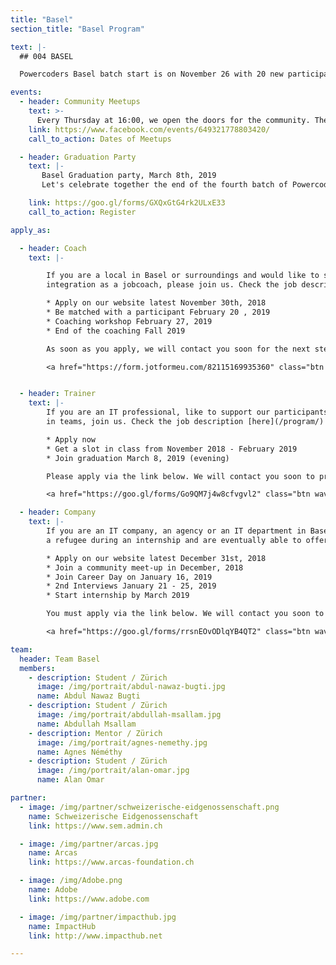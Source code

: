 ```yaml
---
title: "Basel"
section_title: "Basel Program"

text: |-
  ## 004 BASEL

  Powercoders Basel batch start is on November 26 with 20 new participants, 4 females, 16 males and from 7 nations.

events:
  - header: Community Meetups
    text: >-
      Every Thursday at 16:00, we open the doors for the community. There will be a progress presentation and a cultural presentation followed by snacks and drinks.
    link: https://www.facebook.com/events/649321778803420/
    call_to_action: Dates of Meetups

  - header: Graduation Party
    text: |-
       Basel Graduation party, March 8th, 2019
       Let's celebrate together the end of the fourth batch of Powercoders

    link: https://goo.gl/forms/GXQxGtG4rk2ULxE33
    call_to_action: Register

apply_as:

  - header: Coach
    text: |-

        If you are a local in Basel or surroundings and would like to support a participant in her or his professional
        integration as a jobcoach, please join us. Check the job description [here](/program/)

        * Apply on our website latest November 30th, 2018
        * Be matched with a participant February 20 , 2019
        * Coaching workshop February 27, 2019
        * End of the coaching Fall 2019

        As soon as you apply, we will contact you soon for the next steps.

        <a href="https://form.jotformeu.com/82115169935360" class="btn waves-effect waves-light pwc-red" target="_blank">Apply</a>


  - header: Trainer
    text: |-
        If you are an IT professional, like to support our participants solving IT challenges and like to work
        in teams, join us. Check the job description [here](/program/)

        * Apply now
        * Get a slot in class from November 2018 - February 2019
        * Join graduation March 8, 2019 (evening)

        Please apply via the link below. We will contact you soon to present our curriculum.

        <a href="https://goo.gl/forms/Go9QM7j4w8cfvgvl2" class="btn waves-effect waves-light pwc-red" target="_blank">Apply</a>

  - header: Company
    text: |-
        If you are an IT company, an agency or an IT department in Basel or around Basel, are eager to support
        a refugee during an internship and are eventually able to offer an IT job in the long-run, join us.

        * Apply on our website latest December 31st, 2018
        * Join a community meet-up in December, 2018
        * Join Career Day on January 16, 2019
        * 2nd Interviews January 21 - 25, 2019
        * Start internship by March 2019

        You must apply via the link below. We will contact you soon to schedule a meeting or a call.

        <a href="https://goo.gl/forms/rrsnEOvODlqYB4QT2" class="btn waves-effect waves-light pwc-red" target="_blank">Apply</a>

team:
  header: Team Basel
  members:
    - description: Student / Zürich
      image: /img/portrait/abdul-nawaz-bugti.jpg
      name: Abdul Nawaz Bugti
    - description: Student / Zürich
      image: /img/portrait/abdullah-msallam.jpg
      name: Abdullah Msallam
    - description: Mentor / Zürich
      image: /img/portrait/agnes-nemethy.jpg
      name: Agnes Néméthy
    - description: Student / Zürich
      image: /img/portrait/alan-omar.jpg
      name: Alan Omar

partner:
  - image: /img/partner/schweizerische-eidgenossenschaft.png
    name: Schweizerische Eidgenossenschaft
    link: https://www.sem.admin.ch

  - image: /img/partner/arcas.jpg
    name: Arcas
    link: https://www.arcas-foundation.ch

  - image: /img/Adobe.png
    name: Adobe
    link: https://www.adobe.com

  - image: /img/partner/impacthub.jpg
    name: ImpactHub
    link: http://www.impacthub.net

---
```


